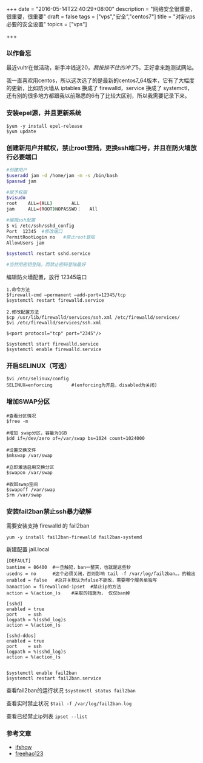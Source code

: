 +++
date = "2016-05-14T22:40:29+08:00"
description = "网络安全很重要，很重要，很重要"
draft = false
tags = ["vps","安全","centos7"]
title = "对新vps必要的安全设置"
topics = ["vps"]

+++
    
### 以作备忘

最近vultr在做活动，新手冲钱送20$，我按捺不住的冲了5$，正好拿来跑测试网站。

我一直喜欢用centos，所以这次选了的是最新的centos7_64版本，它有了大幅度的更新，比如防火墙从 iptables 换成了 firewalld，service 换成了 systemctl，还有别的很多地方都跟我以前熟悉的6有了比较大区别，所以我需要记录下来。

### 安装epel源，并且更新系统

```
$yum -y install epel-release
$yum update
```

### 创建新用户并赋权，禁止root登陆，更换ssh端口号，并且在防火墙放行必要端口

```bash
#创建用户
$useradd jam -d /home/jam -m -s /bin/bash
$passwd jam

#赋予权限
$visudo
root    ALL=(ALL)       ALL
jam     ALL=(ROOT)NOPASSWD：   All

#编辑ssh配置
$ vi /etc/ssh/sshd_config
Port  12345  #修改端口
PermitRootLogin no   #禁止root登陆
AllowUsers jam

$systemctl restart sshd.service

#当然用密钥登陆，而禁止密码登陆最好
```
编辑防火墙配置，放行 12345端口
```
1.命令方法
$firewall-cmd –permanent –add-port=12345/tcp
$systemctl restart firewalld.service

2.修改配置方法
$cp /usr/lib/firewalld/services/ssh.xml /etc/firewalld/services/
$vi /etc/firewalld/services/ssh.xml

$<port protocol="tcp" port="2345"/>

$systemctl start firewalld.service
$systemctl enable firewalld.service
```
### 开启SELINUX（可选）

```
$vi /etc/selinux/config
SELINUX=enforcing       #(enforcing为开启，disabled为关闭)
```
### 增加SWAP分区

```
#查看分区情况
$free -m

#增加 swap分区，容量为1GB
$dd if=/dev/zero of=/var/swap bs=1024 count=1024000

#设置交换文件
$mkswap /var/swap

#立即激活启用交换分区
$swapon /var/swap

#收回swap空间
$swapoff /var/swap
$rm /var/swap
```

### 安装fail2ban禁止ssh暴力破解

需要安装支持 firewalld 的 fail2ban
```
yum -y install fail2ban-firewalld fail2ban-systemd
```
新建配置 jail.local
```
[DEFAULT]
bantime = 86400  #一旦触犯，ban一整天，也就是这些秒
usedns = no      #这个必须关闭，否则影响 tail -f /var/log/fail2ban。。的输出
enabled = false   #总开关默认为false不能改，需要哪个服务单独写
banaction = firewallcmd-ipset  #禁止ip的方法
action = %(action_)s    #采取的措施为， 仅仅ban掉

[sshd]
enabled = true
port    = ssh
logpath = %(sshd_log)s
action = %(action_)s

[sshd-ddos]
enabled = true
port    = ssh
logpath = %(sshd_log)s
action = %(action_)s


$systemctl enable fail2ban
$systemctl restart fail2ban.service
```
查看fail2ban的运行状况
```$systemctl status fail2ban```

查看实时禁止状况
```$tail -f /var/log/fail2ban.log```

查看已经禁止ip列表
```ipset --list```

### 参考文章

+ [ifshow](https://www.ifshow.com/centos-7-install-fail2ban-with-firewalld-to-defend-brute-force-password/)
+ [freehao123](http://www.freehao123.com/linux-vps-root/)



